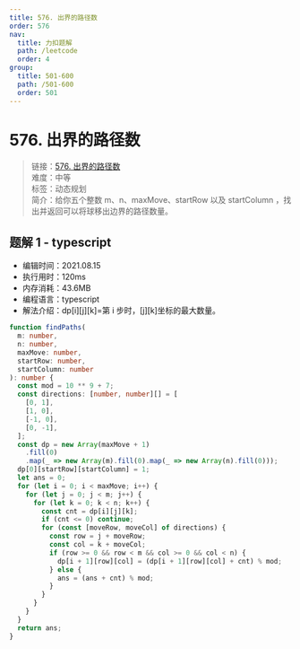 ```yaml
---
title: 576. 出界的路径数
order: 576
nav:
  title: 力扣题解
  path: /leetcode
  order: 4
group:
  title: 501-600
  path: /501-600
  order: 501
---
```


# 576. 出界的路径数

> 链接：[576. 出界的路径数](https://leetcode-cn.com/problems/out-of-boundary-paths/)  
> 难度：中等  
> 标签：动态规划  
> 简介：给你五个整数 m、n、maxMove、startRow 以及 startColumn ，找出并返回可以将球移出边界的路径数量。

## 题解 1 - typescript

- 编辑时间：2021.08.15
- 执行用时：120ms
- 内存消耗：43.6MB
- 编程语言：typescript
- 解法介绍：dp[i][j][k]=第 i 步时，[j][k]坐标的最大数量。

```typescript
function findPaths(
  m: number,
  n: number,
  maxMove: number,
  startRow: number,
  startColumn: number
): number {
  const mod = 10 ** 9 + 7;
  const directions: [number, number][] = [
    [0, 1],
    [1, 0],
    [-1, 0],
    [0, -1],
  ];
  const dp = new Array(maxMove + 1)
    .fill(0)
    .map(_ => new Array(m).fill(0).map(_ => new Array(n).fill(0)));
  dp[0][startRow][startColumn] = 1;
  let ans = 0;
  for (let i = 0; i < maxMove; i++) {
    for (let j = 0; j < m; j++) {
      for (let k = 0; k < n; k++) {
        const cnt = dp[i][j][k];
        if (cnt <= 0) continue;
        for (const [moveRow, moveCol] of directions) {
          const row = j + moveRow;
          const col = k + moveCol;
          if (row >= 0 && row < m && col >= 0 && col < n) {
            dp[i + 1][row][col] = (dp[i + 1][row][col] + cnt) % mod;
          } else {
            ans = (ans + cnt) % mod;
          }
        }
      }
    }
  }
  return ans;
}
```
